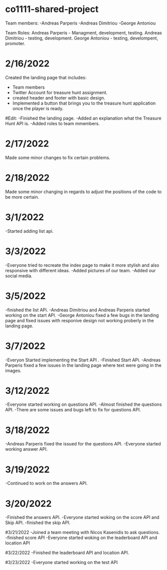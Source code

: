 # co1111-shared-project

Team members:
-Andreas Parperis
-Andreas Dimitriou
-George Antoniou


Team Roles:
Andreas Parperis - Managment, development, testing.
Andreas Dimitriou - testing, development.
George Antoniou - testing, develompent, promoter.


# 2/16/2022
Created the landing page that includes:
- Team members
- Twitter Account for treasure hunt assignment.
- created header and footer with basic design.
- Implemented a button that brings you to the treasure hunt application once the player is ready.
 
 
 #Edit:
 -Finished the landing page.
 -Added an explanation what the Treasure Hunt API is.
 -Added roles to team mmembers.

# 2/17/2022
Made some minor changes to fix certain problems.

# 2/18/2022
Made some minor changing in regards to adjust the positions of the code to be more certain.

# 3/1/2022
-Started adding list api.

# 3/3/2022
-Everyone tried to recreate the index page to make it more stylish and also responsive with different ideas.
-Added pictures of our team.
-Added our social media.

# 3/5/2022
-finished the list APi.
-Andreas Dimitriou and Andreas Parperis started working on the start API.
-George Antoniou fixed a few bugs in the landing page and fixed issues with responive design not working proberly in the landing page.


# 3/7/2022
-Everyon Started implementing the Start API .
-Finished Start APi.
-Andreas Parperis fixed a few issues in the landing page where text were going in the images.

# 3/12/2022
-Everyone started working on questions API. 
-Almost finished the questions API.
-There are some issues and bugs left to fix for questions API.


# 3/18/2022
-Andreas Parperis fixed the issued for the questions API.
-Everyone started working answer API.

# 3/19/2022
-Continued to work on the answers API.

# 3/20/2022
-Finished the answers API.
-Everyone started woking on the score API and Skip API.
-finished the skip API.

#3/21/2022
-Joined a team meeting with Nicos Kasenidis to ask questions.
-finished score API
-Everyone started woking on the leaderboard API and location API

#3/22/2022
-Finished the leaderboard API and location API.

#3/23/2022
-Everyone started working on the test API





